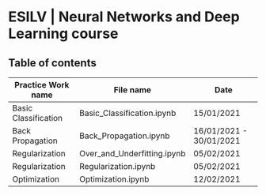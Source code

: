 # ESILV | Neural Networks and Deep Learning course

## Table of contents 
| Practice Work name | File name | Date   |
|--------------------|-----------|--------|
| Basic Classification | Basic_Classification.ipynb | 15/01/2021 |
| Back Propagation | Back_Propagation.ipynb | 16/01/2021 - 30/01/2021 |
| Regularization | Over_and_Underfitting.ipynb | 05/02/2021 |
| Regularization | Regularization.ipynb | 05/02/2021 |
| Optimization | Optimization.ipynb | 12/02/2021 |